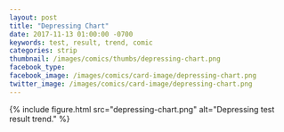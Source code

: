 ```yaml
---
layout: post
title: "Depressing Chart"
date: 2017-11-13 01:00:00 -0700
keywords: test, result, trend, comic
categories: strip
thumbnail: /images/comics/thumbs/depressing-chart.png
facebook_type: 
facebook_image: /images/comics/card-image/depressing-chart.png
twitter_image: /images/comics/card-image/depressing-chart.png
---
```


{% include figure.html src="depressing-chart.png" alt="Depressing test result trend." %}
